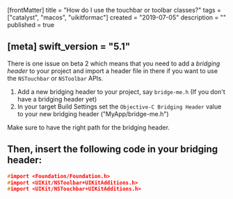 [frontMatter]
title = "How do I use the touchbar or toolbar classes?"
tags = ["catalyst", "macos", "uikitformac"]
created = "2019-07-05"
description = ""
published = true

[meta]
swift_version = "5.1"
---



There is one issue on beta 2 which means that you need to add a *bridging header* to your project and import a header file in there if you want to use the `NSTouchbar` or `NSToolbar` APIs.

1. Add a new bridging header to your project, say `bridge-me.h` (If you don't have a bridging header yet)
2. In your target Build Settings set the `Objective-C Bridging Header` value to your new bridging header ("MyApp/bridge-me.h")

Make sure to have the right path for the bridging header.

## Then, insert the following code in your bridging header:

``` C
#import <Foundation/Foundation.h>
#import <UIKit/NSToolbar+UIKitAdditions.h>
#import <UIKit/NSTouchbar+UIKitAdditions.h>
```
